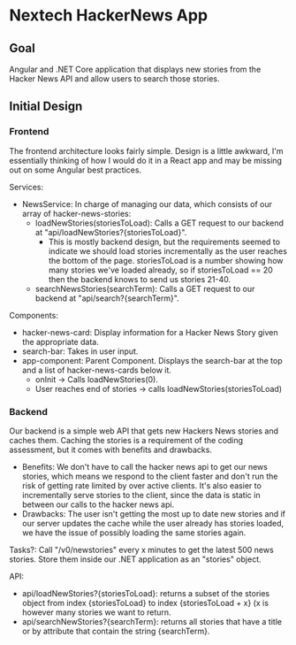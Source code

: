# Nextech HackerNews App

## Goal

Angular and .NET Core application that displays new stories from the Hacker News API and allow users to search those stories.

## Initial Design

### Frontend

The frontend architecture looks fairly simple. Design is a little awkward, I'm essentially thinking of how I would do it in a React app and may be missing out on some Angular best practices.

Services:

- NewsService: In charge of managing our data, which consists of our array of hacker-news-stories:
  - loadNewStories(storiesToLoad): Calls a GET request to our backend at "api/loadNewStories?{storiesToLoad}".
    - This is mostly backend design, but the requirements seemed to indicate we should load stories incrementally as the user reaches the bottom of the page. storiesToLoad is a number showing how many stories we've loaded already, so if storiesToLoad == 20 then the backend knows to send us stories 21-40.
  - searchNewsStories(searchTerm): Calls a GET request to our backend at "api/search?{searchTerm}".

Components:

- hacker-news-card: Display information for a Hacker News Story given the appropriate data.
- search-bar: Takes in user input.
- app-component: Parent Component. Displays the search-bar at the top and a list of hacker-news-cards below it.
  - onInit -> Calls loadNewStories(0).
  - User reaches end of stories -> calls loadNewStories(storiesToLoad)

### Backend

Our backend is a simple web API that gets new Hackers News stories and caches them. Caching the stories is a requirement of the coding assessment, but it comes with benefits and drawbacks.

- Benefits: We don't have to call the hacker news api to get our news stories, which means we respond to the client faster and don't run the risk of getting rate limited by over active clients. It's also easier to incrementally serve stories to the client, since the data is static in between our calls to the hacker news api.
- Drawbacks: The user isn't getting the most up to date new stories and if our server updates the cache while the user already has stories loaded, we have the issue of possibly loading the same stories again.

Tasks?: Call "/v0/newstories" every x minutes to get the latest 500 news stories. Store them inside our .NET application as an "stories" object.

API:

- api/loadNewStories?{storiesToLoad}: returns a subset of the stories object from index {storiesToLoad} to index {storiesToLoad + x} (x is however many stories we want to return.
- api/searchNewStories?{searchTerm}: returns all stories that have a title or by attribute that contain the string {searchTerm}.
